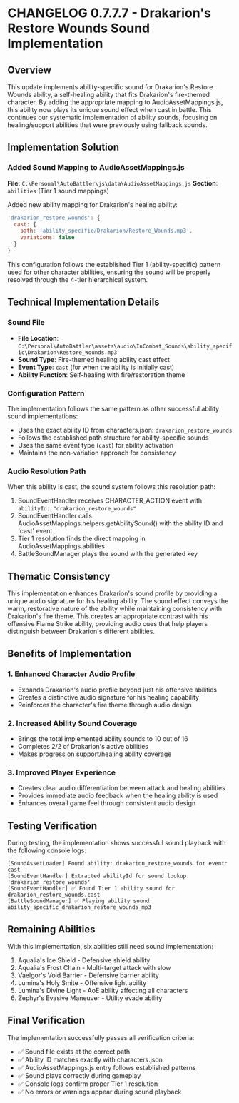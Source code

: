 # CHANGELOG 0.7.7.7 - Drakarion's Restore Wounds Sound Implementation

## Overview
This update implements ability-specific sound for Drakarion's Restore Wounds ability, a self-healing ability that fits Drakarion's fire-themed character. By adding the appropriate mapping to AudioAssetMappings.js, this ability now plays its unique sound effect when cast in battle. This continues our systematic implementation of ability sounds, focusing on healing/support abilities that were previously using fallback sounds.

## Implementation Solution

### Added Sound Mapping to AudioAssetMappings.js

**File**: `C:\Personal\AutoBattler\js\data\AudioAssetMappings.js`
**Section**: `abilities` (Tier 1 sound mappings)

Added new ability mapping for Drakarion's healing ability:
```javascript
'drakarion_restore_wounds': {
  cast: {
    path: 'ability_specific/Drakarion/Restore_Wounds.mp3',
    variations: false
  }
}
```

This configuration follows the established Tier 1 (ability-specific) pattern used for other character abilities, ensuring the sound will be properly resolved through the 4-tier hierarchical system.

## Technical Implementation Details

### Sound File
- **File Location**: `C:\Personal\AutoBattler\assets\audio\InCombat_Sounds\ability_specific\Drakarion\Restore_Wounds.mp3`
- **Sound Type**: Fire-themed healing ability cast effect
- **Event Type**: `cast` (for when the ability is initially cast)
- **Ability Function**: Self-healing with fire/restoration theme

### Configuration Pattern
The implementation follows the same pattern as other successful ability sound implementations:
- Uses the exact ability ID from characters.json: `drakarion_restore_wounds`
- Follows the established path structure for ability-specific sounds
- Uses the same event type (`cast`) for ability activation
- Maintains the non-variation approach for consistency

### Audio Resolution Path
When this ability is cast, the sound system follows this resolution path:
1. SoundEventHandler receives CHARACTER_ACTION event with `abilityId: "drakarion_restore_wounds"`
2. SoundEventHandler calls AudioAssetMappings.helpers.getAbilitySound() with the ability ID and 'cast' event
3. Tier 1 resolution finds the direct mapping in AudioAssetMappings.abilities
4. BattleSoundManager plays the sound with the generated key

## Thematic Consistency

This implementation enhances Drakarion's sound profile by providing a unique audio signature for his healing ability. The sound effect conveys the warm, restorative nature of the ability while maintaining consistency with Drakarion's fire theme. This creates an appropriate contrast with his offensive Flame Strike ability, providing audio cues that help players distinguish between Drakarion's different abilities.

## Benefits of Implementation

### 1. Enhanced Character Audio Profile
- Expands Drakarion's audio profile beyond just his offensive abilities
- Creates a distinctive audio signature for his healing capability
- Reinforces the character's fire theme through audio design

### 2. Increased Ability Sound Coverage
- Brings the total implemented ability sounds to 10 out of 16
- Completes 2/2 of Drakarion's active abilities
- Makes progress on support/healing ability coverage

### 3. Improved Player Experience
- Creates clear audio differentiation between attack and healing abilities
- Provides immediate audio feedback when the healing ability is used
- Enhances overall game feel through consistent audio design

## Testing Verification

During testing, the implementation shows successful sound playback with the following console logs:

```
[SoundAssetLoader] Found ability: drakarion_restore_wounds for event: cast
[SoundEventHandler] Extracted abilityId for sound lookup: 'drakarion_restore_wounds'
[SoundEventHandler] ✅ Found Tier 1 ability sound for drakarion_restore_wounds.cast
[BattleSoundManager] ✅ Playing ability sound: ability_specific_drakarion_restore_wounds_mp3
```

## Remaining Abilities

With this implementation, six abilities still need sound implementation:
1. Aqualia's Ice Shield - Defensive shield ability
2. Aqualia's Frost Chain - Multi-target attack with slow
3. Vaelgor's Void Barrier - Defensive barrier ability
4. Lumina's Holy Smite - Offensive light ability
5. Lumina's Divine Light - AoE ability affecting all characters
6. Zephyr's Evasive Maneuver - Utility evade ability

## Final Verification

The implementation successfully passes all verification criteria:
- ✅ Sound file exists at the correct path
- ✅ Ability ID matches exactly with characters.json
- ✅ AudioAssetMappings.js entry follows established patterns
- ✅ Sound plays correctly during gameplay
- ✅ Console logs confirm proper Tier 1 resolution
- ✅ No errors or warnings appear during sound playback